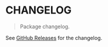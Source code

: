 # CHANGELOG

> Package changelog.

See [GitHub Releases](https://github.com/stdlib-js/stats-base-dists-beta-median/releases) for the changelog.